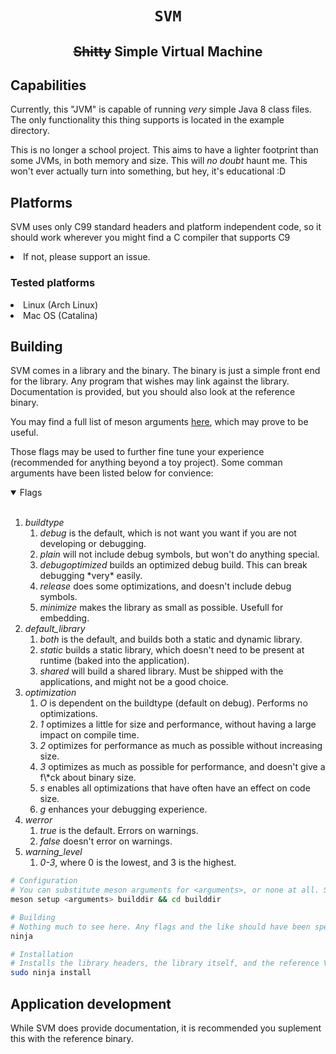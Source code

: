 <h1 align="center"><code>SVM</code></h1>
<h2 align="center"><s>Shitty</s> Simple Virtual Machine</h2>

## Capabilities
Currently, this "JVM" is capable of running *very* simple Java 8 class files. The only functionality this thing supports is located in the example directory.

This is no longer a school project. This aims to have a lighter footprint than some JVMs, in both memory and size. This will *no doubt* haunt me. This won't ever actually turn into something, but hey, it's educational :D

## Platforms
SVM uses only C99 standard headers and platform independent code, so it should work wherever you might find a C compiler that supports C9<li> If not, please support an issue.

### Tested platforms

<li> Linux (Arch Linux)
<li> Mac OS (Catalina)

## Building
SVM comes in a library and the binary. The binary is just a simple front end for the library. Any program that wishes may link against the library.
Documentation is provided, but you should also look at the reference binary.

You may find a full list of meson arguments [here](https://mesonbuild.com/Builtin-options.html), which may prove to be useful.

Those flags may be used to further fine tune your experience (recommended for anything beyond a toy project). Some comman arguments have been listed below for convience:

<details open>
<summary>Flags</summary>
<br>
<ol>
<li><i>buildtype</i>
    <ol>
    <li> <i>debug</i> is the default, which is not want you want if you are not developing or debugging.</li>
    <li> <i>plain</i> will not include debug symbols, but won't do anything special.</li>
    <li> <i>debugoptimized</i> builds an optimized debug build. This can break debugging *very* easily.</li>
    <li> <i>release</i> does some optimizations, and doesn't include debug symbols.</li>
    <li> <i>minimize</i> makes the library as small as possible. Usefull for embedding.</li>
    </ol>
</li>
<li><i>default_library</i>
    <ol>
    <li> <i>both</i> is the default, and builds both a static and dynamic library.</li>
    <li> <i>static</i> builds a static library, which doesn't need to be present at runtime (baked into the application).</li>
    <li> <i>shared</i> will build a shared library. Must be shipped with the applications, and might not be a good choice.</li>
    </ol>
</li>
<li> <i>optimization</i>
    <ol>
    <li> <i>O</i> is dependent on the buildtype (default on debug). Performs no optimizations.</li>
    <li> <i>1</i> optimizes a little for size and performance, without having a large impact on compile time.</i>
    <li> <i>2</i> optimizes for performance as much as possible without increasing size.</li>
    <li> <i>3</i> optimizes as much as possible for performance, and doesn't give a f\*ck about binary size.</li>
    <li> <i>s</i> enables all optimizations that have often have an effect on code size.</li>
    <li> <i>g</i> enhances your debugging experience.</li>
    </ol>
</li>
<li> <i>werror</i>
    <ol>
    <li> <i>true</i> is the default. Errors on warnings.</li>
    <li> <i>false</i> doesn't error on warnings. </li>
    </ol>
</li>
<li> <i>warning_level</i>
    <ol>
    <li> <i>0-3</i>, where 0 is the lowest, and 3 is the highest.</li>
    </ol
</li>
</ol>
</pre>
</details>

```bash
# Configuration
# You can substitute meson arguments for <arguments>, or none at all. Some common arguments have been listed for convience:
meson setup <arguments> builddir && cd builddir

# Building
# Nothing much to see here. Any flags and the like should have been specified in the configure stage.
ninja

# Installation
# Installs the library headers, the library itself, and the reference VM.
sudo ninja install
```

## Application development
While SVM does provide documentation, it is recommended you suplement this with the reference binary.

